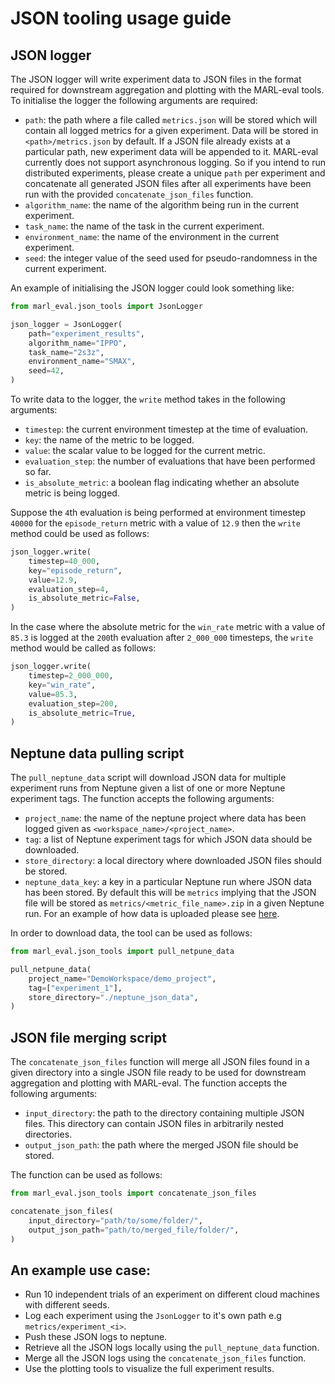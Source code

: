 # JSON tooling usage guide

## JSON logger

The JSON logger will write experiment data to JSON files in the format required for downstream aggregation and plotting with the MARL-eval tools. To initialise the logger the following arguments are required:

* `path`: the path where a file called `metrics.json` will be stored which will contain all logged metrics for a given experiment. Data will be stored in `<path>/metrics.json` by default. If a JSON file already exists at a particular path, new experiment data will be appended to it. MARL-eval currently does not support asynchronous logging. So if you intend to run distributed experiments, please create a unique `path` per experiment and concatenate all generated JSON files after all experiments have been run with the provided `concatenate_json_files` function.
* `algorithm_name`: the name of the algorithm being run in the current experiment.
* `task_name`: the name of the task in the current experiment.
* `environment_name`: the name of the environment in the current experiment.
* `seed`: the integer value of the seed used for pseudo-randomness in the current experiment.

An example of initialising the JSON logger could look something like:

```python
from marl_eval.json_tools import JsonLogger

json_logger = JsonLogger(
    path="experiment_results",
    algorithm_name="IPPO",
    task_name="2s3z",
    environment_name="SMAX",
    seed=42,
)
```

To write data to the logger, the `write` method takes in the following arguments:

* `timestep`: the current environment timestep at the time of evaluation.
* `key`: the name of the metric to be logged.
* `value`: the scalar value to be logged for the current metric.
* `evaluation_step`: the number of evaluations that have been performed so far.
* `is_absolute_metric`: a boolean flag indicating whether an absolute metric is being logged.

Suppose the `4`th evaluation is being performed at environment timestep `40000` for the `episode_return` metric with a value of `12.9` then the `write` method could be used as follows:

```python
json_logger.write(
    timestep=40_000,
    key="episode_return",
    value=12.9,
    evaluation_step=4,
    is_absolute_metric=False,
)
```

In the case where the absolute metric for the `win_rate` metric with a value of `85.3` is logged at the `200`th evaluation after `2_000_000` timesteps, the `write` method would be called as follows:

```python
json_logger.write(
    timestep=2_000_000,
    key="win_rate",
    value=85.3,
    evaluation_step=200,
    is_absolute_metric=True,
)
```

## Neptune data pulling script
The `pull_neptune_data` script will download JSON data for multiple experiment runs from Neptune given a list of one or more Neptune experiment tags. The function accepts the following arguments:

* `project_name`: the name of the neptune project where data has been logged given as `<workspace_name>/<project_name>`.
* `tag`: a list of Neptune experiment tags for which JSON data should be downloaded.
* `store_directory`: a local directory where downloaded JSON files should be stored.
* `neptune_data_key`: a key in a particular Neptune run where JSON data has been stored. By default this will be `metrics` implying that the JSON file will be stored as `metrics/<metric_file_name>.zip` in a given Neptune run. For an example of how data is uploaded please see [here](https://github.com/instadeepai/Mava/blob/ce9a161a0b293549b2a34cd9a8d794ba7e0c9949/mava/utils/logger.py#L182).

In order to download data, the tool can be used as follows:

```python
from marl_eval.json_tools import pull_netpune_data

pull_netpune_data(
    project_name="DemoWorkspace/demo_project",
    tag=["experiment_1"],
    store_directory="./neptune_json_data",
)
```

## JSON file merging script
The `concatenate_json_files` function will merge all JSON files found in a given directory into a single JSON file ready to be used for downstream aggregation and plotting with MARL-eval. The function accepts the following arguments:

* `input_directory`: the path to the directory containing multiple JSON files. This directory can contain JSON files in arbitrarily nested directories.
* `output_json_path`: the path where the merged JSON file should be stored.

The function can be used as follows:

```python
from marl_eval.json_tools import concatenate_json_files

concatenate_json_files(
    input_directory="path/to/some/folder/",
    output_json_path="path/to/merged_file/folder/",
)
```

## An example use case:
* Run 10 independent trials of an experiment on different cloud machines with different seeds.
* Log each experiment using the `JsonLogger` to it's own path e.g `metrics/experiment_<i>`.
* Push these JSON logs to neptune.
* Retrieve all the JSON logs locally using the `pull_neptune_data` function.
* Merge all the JSON logs using the `concatenate_json_files` function.
* Use the plotting tools to visualize the full experiment results.

